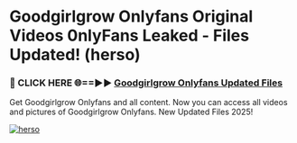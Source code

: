 # Goodgirlgrow Onlyfans Original Videos 0nlyFans Leaked - Files Updated! (herso)

<h3>🔴 CLICK HERE 🌐==►► <a href="https://tinyurl.com/ehrbuxhb" rel="nofollow">Goodgirlgrow Onlyfans Updated Files</a></h3>

Get Goodgirlgrow Onlyfans and all content. Now you can access all videos and pictures of Goodgirlgrow Onlyfans. New Updated Files 2025!

[![herso](https://i.imgur.com/lVYEuWS.gif)](https://tinyurl.com/ehrbuxhb)
